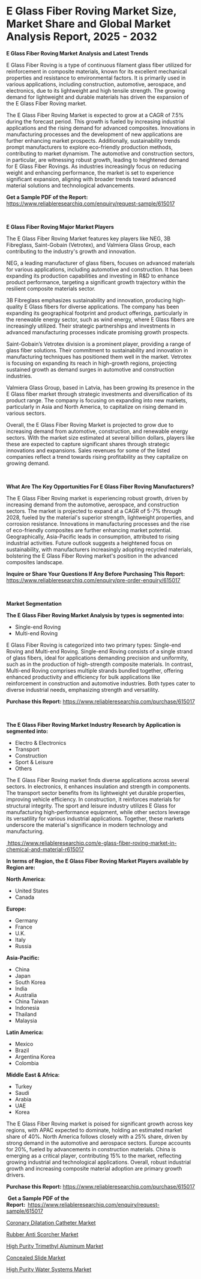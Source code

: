 <p><h1>E Glass Fiber Roving Market Size, Market Share and Global Market Analysis Report, 2025 - 2032</h1></p><p><strong>E Glass Fiber Roving Market Analysis and Latest Trends</strong></p>
<p><p>E Glass Fiber Roving is a type of continuous filament glass fiber utilized for reinforcement in composite materials, known for its excellent mechanical properties and resistance to environmental factors. It is primarily used in various applications, including construction, automotive, aerospace, and electronics, due to its lightweight and high tensile strength. The growing demand for lightweight and durable materials has driven the expansion of the E Glass Fiber Roving market. </p><p>The E Glass Fiber Roving Market is expected to grow at a CAGR of 7.5% during the forecast period. This growth is fueled by increasing industrial applications and the rising demand for advanced composites. Innovations in manufacturing processes and the development of new applications are further enhancing market prospects. Additionally, sustainability trends prompt manufacturers to explore eco-friendly production methods, contributing to market dynamism. The automotive and construction sectors, in particular, are witnessing robust growth, leading to heightened demand for E Glass Fiber Rovings. As industries increasingly focus on reducing weight and enhancing performance, the market is set to experience significant expansion, aligning with broader trends toward advanced material solutions and technological advancements.</p></p>
<p><strong>Get a Sample PDF of the Report:&nbsp;</strong> <a href="https://www.reliableresearchiq.com/enquiry/request-sample/615017?utm_campaign=1088&utm_medium=2&utm_source=Github&utm_content=ia&utm_term=24032025&utm_id=e-glass-fiber-roving">https://www.reliableresearchiq.com/enquiry/request-sample/615017</a></p>
<p>&nbsp;</p>
<p><strong>E Glass Fiber Roving Major Market Players</strong></p>
<p><p>The E Glass Fiber Roving Market features key players like NEG, 3B Fibreglass, Saint-Gobain (Vetrotex), and Valmiera Glass Group, each contributing to the industry's growth and innovation.</p><p>NEG, a leading manufacturer of glass fibers, focuses on advanced materials for various applications, including automotive and construction. It has been expanding its production capabilities and investing in R&D to enhance product performance, targeting a significant growth trajectory within the resilient composite materials sector.</p><p>3B Fibreglass emphasizes sustainability and innovation, producing high-quality E Glass fibers for diverse applications. The company has been expanding its geographical footprint and product offerings, particularly in the renewable energy sector, such as wind energy, where E Glass fibers are increasingly utilized. Their strategic partnerships and investments in advanced manufacturing processes indicate promising growth prospects.</p><p>Saint-Gobain’s Vetrotex division is a prominent player, providing a range of glass fiber solutions. Their commitment to sustainability and innovation in manufacturing techniques has positioned them well in the market. Vetrotex is focusing on expanding its reach in high-growth regions, projecting sustained growth as demand surges in automotive and construction industries.</p><p>Valmiera Glass Group, based in Latvia, has been growing its presence in the E Glass fiber market through strategic investments and diversification of its product range. The company is focusing on expanding into new markets, particularly in Asia and North America, to capitalize on rising demand in various sectors.</p><p>Overall, the E Glass Fiber Roving Market is projected to grow due to increasing demand from automotive, construction, and renewable energy sectors. With the market size estimated at several billion dollars, players like these are expected to capture significant shares through strategic innovations and expansions. Sales revenues for some of the listed companies reflect a trend towards rising profitability as they capitalize on growing demand.</p></p>
<p>&nbsp;</p>
<p><strong>What Are The Key Opportunities For E Glass Fiber Roving Manufacturers?</strong></p>
<p><p>The E Glass Fiber Roving market is experiencing robust growth, driven by increasing demand from the automotive, aerospace, and construction sectors. The market is projected to expand at a CAGR of 5-7% through 2028, fueled by the material's superior strength, lightweight properties, and corrosion resistance. Innovations in manufacturing processes and the rise of eco-friendly composites are further enhancing market potential. Geographically, Asia-Pacific leads in consumption, attributed to rising industrial activities. Future outlook suggests a heightened focus on sustainability, with manufacturers increasingly adopting recycled materials, bolstering the E Glass Fiber Roving market's position in the advanced composites landscape.</p></p>
<p><strong>Inquire or Share Your Questions If Any Before Purchasing This Report:</strong> <a href="https://www.reliableresearchiq.com/enquiry/pre-order-enquiry/615017?utm_campaign=1088&utm_medium=2&utm_source=Github&utm_content=ia&utm_term=24032025&utm_id=e-glass-fiber-roving">https://www.reliableresearchiq.com/enquiry/pre-order-enquiry/615017</a></p>
<p>&nbsp;</p>
<p><strong>Market Segmentation</strong></p>
<p><strong>The E Glass Fiber Roving Market Analysis by types is segmented into:</strong></p>
<p><ul><li>Single-end Roving</li><li>Multi-end Roving</li></ul></p>
<p><p>E Glass Fiber Roving is categorized into two primary types: Single-end Roving and Multi-end Roving. Single-end Roving consists of a single strand of glass fibers, ideal for applications demanding precision and uniformity, such as in the production of high-strength composite materials. In contrast, Multi-end Roving comprises multiple strands bundled together, offering enhanced productivity and efficiency for bulk applications like reinforcement in construction and automotive industries. Both types cater to diverse industrial needs, emphasizing strength and versatility.</p></p>
<p><strong>Purchase this Report:&nbsp;</strong><a href="https://www.reliableresearchiq.com/purchase/615017?utm_campaign=1088&utm_medium=2&utm_source=Github&utm_content=ia&utm_term=24032025&utm_id=e-glass-fiber-roving">https://www.reliableresearchiq.com/purchase/615017</a></p>
<p>&nbsp;</p>
<p><strong>The E Glass Fiber Roving Market Industry Research by Application is segmented into:</strong></p>
<p><ul><li>Electro & Electronics</li><li>Transport</li><li>Construction</li><li>Sport & Leisure</li><li>Others</li></ul></p>
<p><p>The E Glass Fiber Roving market finds diverse applications across several sectors. In electronics, it enhances insulation and strength in components. The transport sector benefits from its lightweight yet durable properties, improving vehicle efficiency. In construction, it reinforces materials for structural integrity. The sport and leisure industry utilizes E Glass for manufacturing high-performance equipment, while other sectors leverage its versatility for various industrial applications. Together, these markets underscore the material's significance in modern technology and manufacturing.</p></p>
<p><a href="https://www.reliableresearchiq.com/e-glass-fiber-roving-market-in-chemical-and-material-r615017?utm_campaign=1088&utm_medium=2&utm_source=Github&utm_content=ia&utm_term=24032025&utm_id=e-glass-fiber-roving">&nbsp;https://www.reliableresearchiq.com/e-glass-fiber-roving-market-in-chemical-and-material-r615017</a></p>
<p><strong>In terms of Region, the E Glass Fiber Roving Market Players available by Region are:</strong></p>
<p>
    <p> <strong> North America: </strong>
        <ul>
            <li>United States</li>
            <li>Canada</li>
        </ul>
        </p> 
    <p> <strong> Europe: </strong>
        <ul>
            <li>Germany</li>
            <li>France</li>
            <li>U.K.</li>
            <li>Italy</li>
            <li>Russia</li>
        </ul>
        </p> 
    <p> <strong> Asia-Pacific: </strong>
        <ul>
            <li>China</li>
            <li>Japan</li>
            <li>South Korea</li>
            <li>India</li>
            <li>Australia</li>
            <li>China Taiwan</li>
            <li>Indonesia</li>
            <li>Thailand</li>
            <li>Malaysia</li>
        </ul>
        </p> 
    <p> <strong> Latin America: </strong>
        <ul>
            <li>Mexico</li>
            <li>Brazil</li>
            <li>Argentina Korea</li>
            <li>Colombia</li>
        </ul>
        </p> 
    <p> <strong> Middle East & Africa: </strong>
        <ul>
            <li>Turkey</li>
            <li>Saudi</li>
            <li>Arabia</li>
            <li>UAE</li>
            <li>Korea</li>
        </ul>
    </p>
    </p>
<p><p>The E Glass Fiber Roving market is poised for significant growth across key regions, with APAC expected to dominate, holding an estimated market share of 40%. North America follows closely with a 25% share, driven by strong demand in the automotive and aerospace sectors. Europe accounts for 20%, fueled by advancements in construction materials. China is emerging as a critical player, contributing 15% to the market, reflecting growing industrial and technological applications. Overall, robust industrial growth and increasing composite material adoption are primary growth drivers.</p></p>
<p><strong>Purchase this Report: </strong><a href="https://www.reliableresearchiq.com/purchase/615017?utm_campaign=1088&utm_medium=2&utm_source=Github&utm_content=ia&utm_term=24032025&utm_id=e-glass-fiber-roving">https://www.reliableresearchiq.com/purchase/615017</a></p>
<p>&nbsp;<strong>Get a Sample PDF of the Report:&nbsp;&nbsp;</strong><a href="https://www.reliableresearchiq.com/enquiry/request-sample/615017?utm_campaign=1088&utm_medium=2&utm_source=Github&utm_content=ia&utm_term=24032025&utm_id=e-glass-fiber-roving">https://www.reliableresearchiq.com/enquiry/request-sample/615017</a></p>
<p><strong></strong></p>
<p><p><a href="https://github.com/alablisepah/Market-Research-Report-List-1/blob/main/coronary-dilatation-catheter-market.md?utm_campaign=1088&utm_medium=2&utm_source=Github&utm_content=ia&utm_term=24032025&utm_id=e-glass-fiber-roving">Coronary Dilatation Catheter Market</a></p><p><a href="https://github.com/hoganemken50/Market-Research-Report-List-1/blob/main/rubber-anti-scorcher-market.md?utm_campaign=1088&utm_medium=2&utm_source=Github&utm_content=ia&utm_term=24032025&utm_id=e-glass-fiber-roving">Rubber Anti Scorcher Market</a></p><p><a href="https://github.com/bauzolesco/Market-Research-Report-List-1/blob/main/high-purity-trimethyl-aluminum-market.md?utm_campaign=1088&utm_medium=2&utm_source=Github&utm_content=ia&utm_term=24032025&utm_id=e-glass-fiber-roving">High Purity Trimethyl Aluminum Market</a></p><p><a href="https://github.com/kuziaaring40/Market-Research-Report-List-1/blob/main/concealed-slide-market.md?utm_campaign=1088&utm_medium=2&utm_source=Github&utm_content=ia&utm_term=24032025&utm_id=e-glass-fiber-roving">Concealed Slide Market</a></p><p><a href="https://github.com/keeniielokl/Market-Research-Report-List-1/blob/main/high-purity-water-systems-market.md?utm_campaign=1088&utm_medium=2&utm_source=Github&utm_content=ia&utm_term=24032025&utm_id=e-glass-fiber-roving">High Purity Water Systems Market</a></p></p>